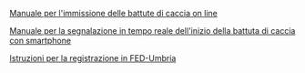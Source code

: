 
[Manuale per l'immissione delle battute di caccia on line](www.regione.umbria.it/documents/18/468346/Manuale+capisquadra)

[Manuale per la segnalazione in tempo reale dell'inizio della battuta di caccia con smartphone](www.regione.umbria.it/documents/18/468346/Manuale+segnalazione+battuta)

[Istruzioni per la registrazione in FED-Umbria](www.regione.umbria.it/documents/18/468346/Manuale+segnalazione+battuta)
